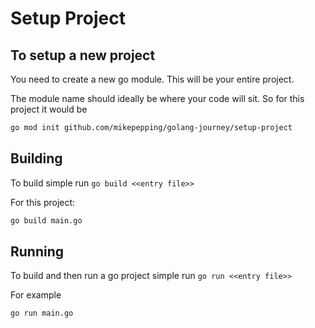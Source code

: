 # Setup Project

## To setup a new project

You need to create a new go module.
This will be your entire project.

The module name should ideally be where your code will sit.
So for this project it would be

```bash
go mod init github.com/mikepepping/golang-journey/setup-project
```

## Building

To build simple run `go build <<entry file>>`

For this project:
```bash
go build main.go
```

## Running

To build and then run a go project simple run `go run <<entry file>>`

For example
```bash
go run main.go
```

